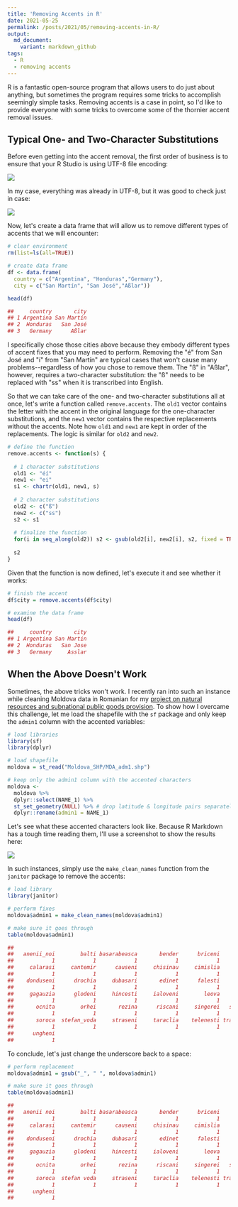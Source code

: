 ```yaml
---
title: 'Removing Accents in R'
date: 2021-05-25
permalink: /posts/2021/05/removing-accents-in-R/
output: 
  md_document:
    variant: markdown_github
tags:
  - R
  - removing accents
---
```




R is a fantastic open-source program that allows users to do just about anything, but sometimes the program requires some tricks to accomplish seemingly simple tasks. Removing accents is a case in point, so I'd like to provide everyone with some tricks to overcome some of the thornier accent removal issues. 

## Typical One- and Two-Character Substitutions

Before even getting into the accent removal, the first order of business is to ensure that your R Studio is using UTF-8 file encoding:


![](https://raw.github.com/mikedenly/mikedenly.github.io/master/images/encoding1.png)


In my case, everything was already in UTF-8, but it was good to check just in case:


![](https://raw.github.com/mikedenly/mikedenly.github.io/master/images/encoding2.png)


Now, let's create a data frame that will allow us to remove different types of accents that we will encounter:
``` r
# clear environment
rm(list=ls(all=TRUE)) 

# create data frame
df <- data.frame(
  country = c("Argentina", "Honduras","Germany"),
  city = c("San Martín", "San José","Aßlar"))

head(df)

##     country       city
## 1 Argentina San Martín
## 2  Honduras   San José
## 3   Germany      Aßlar
```

I specifically chose those cities above because they embody different types of accent fixes that you may need to perform. Removing the "é" from San José and "í" from "San Martín" are typical cases that won't cause many problems--regardless of how you chose to remove them. The "ß" in "Aßlar", however, requires a two-character substitution: the "ß" needs to be replaced with "ss" when it is transcribed into English. 

So that we can take care of the one- and two-character substitutions all at once, let's  write a function called `remove.accents`. The `old1` vector contains the letter with the accent in the original language for the one-character substitutions, and the `new1` vector contains the respective replacements without the accents. Note how `old1` and `new1` are kept in order of the replacements. The logic is similar for `old2` and `new2`.

``` r
# define the function
remove.accents <- function(s) {
  
  # 1 character substitutions
  old1 <- "éí"
  new1 <- "ei"
  s1 <- chartr(old1, new1, s)
  
  # 2 character substitutions 
  old2 <- c("ß")
  new2 <- c("ss")
  s2 <- s1
  
  # finalize the function
  for(i in seq_along(old2)) s2 <- gsub(old2[i], new2[i], s2, fixed = TRUE)
  
  s2
}

```

Given that the function is now defined, let's execute it and see whether it works:
``` r
# finish the accent 
df$city = remove.accents(df$city)

# examine the data frame
head(df)

##     country       city
## 1 Argentina San Martin
## 2  Honduras   San Jose
## 3   Germany     Asslar
```

## When the Above Doesn't Work

Sometimes, the above tricks won't work. I recently ran into such an instance while cleaning Moldova data in Romanian for my [project on natural resources and subnational public goods provision](https://mikedenly.com/research/natural-resources-subnational-public-goods). To show how I overcame this challenge, let me load the shapefile with the `sf` package and only keep the `admin1` column with the accented variables:

``` r
# load libraries
library(sf)
library(dplyr)

# load shapefile
moldova = st_read("Moldova_SHP/MDA_adm1.shp")

# keep only the admin1 column with the accented characters
moldova <-  
  moldova %>% 
  dplyr::select(NAME_1) %>% 
  st_set_geometry(NULL) %>% # drop latitude & longitude pairs separately
  dplyr::rename(admin1 = NAME_1)
```

Let's see what these accented characters look like. Because R Markdown has a tough time reading them, I'll use a screenshot to show the results here:


![](https://raw.github.com/mikedenly/mikedenly.github.io/master/images/moldovaaccents.png)


In such instances, simply use the `make_clean_names` function from the `janitor` package to remove the accents:

``` r
# load library
library(janitor)

# perform fixes
moldova$admin1 = make_clean_names(moldova$admin1)

# make sure it goes through
table(moldova$admin1)

## 
##   anenii_noi        balti basarabeasca       bender      briceni        cahul 
##            1            1            1            1            1            1 
##     calarasi     cantemir      causeni     chisinau     cimislia     criuleni 
##            1            1            1            1            1            1 
##    donduseni      drochia     dubasari       edinet      falesti     floresti 
##            1            1            1            1            1            1 
##     gagauzia      glodeni     hincesti     ialoveni        leova    nisporeni 
##            1            1            1            1            1            1 
##       ocnita        orhei       rezina      riscani     singerei   soldanesti 
##            1            1            1            1            1            1 
##       soroca  stefan_voda     straseni     taraclia    telenesti transnistria 
##            1            1            1            1            1            1 
##      ungheni 
##            1
```

To conclude, let's just change the underscore back to a space:

``` r
# perform replacement
moldova$admin1 = gsub("_", " ", moldova$admin1)

# make sure it goes through
table(moldova$admin1)

## 
##   anenii noi        balti basarabeasca       bender      briceni        cahul 
##            1            1            1            1            1            1 
##     calarasi     cantemir      causeni     chisinau     cimislia     criuleni 
##            1            1            1            1            1            1 
##    donduseni      drochia     dubasari       edinet      falesti     floresti 
##            1            1            1            1            1            1 
##     gagauzia      glodeni     hincesti     ialoveni        leova    nisporeni 
##            1            1            1            1            1            1 
##       ocnita        orhei       rezina      riscani     singerei   soldanesti 
##            1            1            1            1            1            1 
##       soroca  stefan voda     straseni     taraclia    telenesti transnistria 
##            1            1            1            1            1            1 
##      ungheni 
##            1
```

